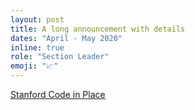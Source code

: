 ```yaml
---
layout: post
title: A long announcement with details
dates: "April - May 2020"
inline: true
role: "Section Leader"
emoji: "📈"
---
```


<a class="linked-role" href="https://www.stanforddaily.com/2020/06/08/code-in-place-makes-cs-accessible-to-thousands-worldwide/">Stanford Code in Place</a>
